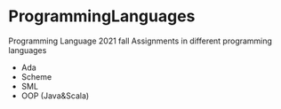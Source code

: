 # ProgrammingLanguages
Programming Language 2021 fall
Assignments in different programming languages
- Ada
- Scheme
- SML
- OOP (Java&Scala)
